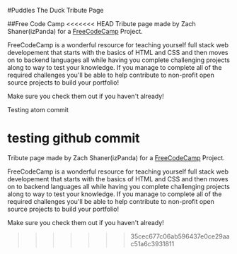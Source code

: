 #Puddles The Duck Tribute Page


##Free Code Camp
<<<<<<< HEAD
Tribute page made by Zach Shaner(izPanda) for a [FreeCodeCamp](https://www.freecodecamp.com) Project.

FreeCodeCamp is a wonderful resource for teaching yourself full stack web developement that starts with the basics of HTML and CSS and then moves on to backend languages all while having you complete challenging projects along to way to test your knowledge. If you manage to complete all of the required challenges you'll be able to help contribute to non-profit open source projects to build your portfolio!

Make sure you check them out if you haven't already!

Testing atom commit

testing github commit
=======
 Tribute page made by Zach Shaner(izPanda) for a [FreeCodeCamp](https://www.freecodecamp.com) Project.

 FreeCodeCamp is a wonderful resource for teaching yourself full stack web developement that starts with the basics of HTML and CSS and then moves on to backend languages all while having you complete challenging projects along to way to test your knowledge. If you manage to complete all of the required challenges you'll be able to help contribute to non-profit open source projects to build your portfolio!

 Make sure you check them out if you haven't already!
>>>>>>> 35cec677c06ab596437e0ce29aac51a6c3931811
